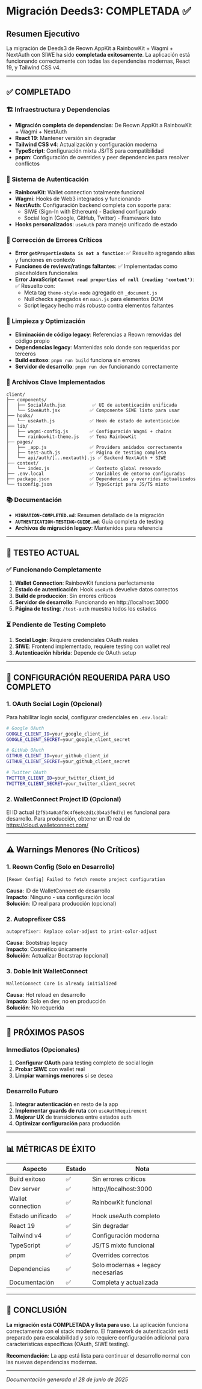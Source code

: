 # Migración Deeds3: COMPLETADA ✅

## Resumen Ejecutivo

La migración de Deeds3 de Reown AppKit a RainbowKit + Wagmi + NextAuth con SIWE ha sido **completada exitosamente**. La aplicación está funcionando correctamente con todas las dependencias modernas, React 19, y Tailwind CSS v4.

---

## ✅ COMPLETADO

### 🏗️ Infraestructura y Dependencias
- **Migración completa de dependencias**: De Reown AppKit a RainbowKit + Wagmi + NextAuth
- **React 19**: Mantener versión sin degradar
- **Tailwind CSS v4**: Actualización y configuración moderna
- **TypeScript**: Configuración mixta JS/TS para compatibilidad
- **pnpm**: Configuración de overrides y peer dependencies para resolver conflictos

### 🔐 Sistema de Autenticación
- **RainbowKit**: Wallet connection totalmente funcional
- **Wagmi**: Hooks de Web3 integrados y funcionando
- **NextAuth**: Configuración backend completa con soporte para:
  - SIWE (Sign-In with Ethereum) - Backend configurado
  - Social login (Google, GitHub, Twitter) - Framework listo
- **Hooks personalizados**: `useAuth` para manejo unificado de estado

### 🐛 Corrección de Errores Críticos
- **Error `getPropertiesData is not a function`**: ✅ Resuelto agregando alias y funciones en contexto
- **Funciones de reviews/ratings faltantes**: ✅ Implementadas como placeholders funcionales  
- **Error JavaScript `Cannot read properties of null (reading 'content')`**: ✅ Resuelto con:
  - Meta tag `theme-style-mode` agregado en `_document.js`
  - Null checks agregados en `main.js` para elementos DOM
  - Script legacy hecho más robusto contra elementos faltantes

### 🧹 Limpieza y Optimización
- **Eliminación de código legacy**: Referencias a Reown removidas del código propio
- **Dependencias legacy**: Mantenidas solo donde son requeridas por terceros
- **Build exitoso**: `pnpm run build` funciona sin errores
- **Servidor de desarrollo**: `pnpm run dev` funcionando correctamente

### 📁 Archivos Clave Implementados
```
client/
├── components/
│   ├── SocialAuth.jsx          ✅ UI de autenticación unificada
│   └── SiweAuth.jsx           ✅ Componente SIWE listo para usar
├── hooks/
│   └── useAuth.js             ✅ Hook de estado de autenticación
├── lib/
│   ├── wagmi-config.js        ✅ Configuración Wagmi + chains
│   └── rainbowkit-theme.js    ✅ Tema RainbowKit
├── pages/
│   ├── _app.js                ✅ Providers anidados correctamente
│   ├── test-auth.js           ✅ Página de testing completa
│   └── api/auth/[...nextauth].js ✅ Backend NextAuth + SIWE
├── context/
│   └── index.js               ✅ Contexto global renovado
├── .env.local                 ✅ Variables de entorno configuradas
├── package.json               ✅ Dependencias y overrides actualizados
└── tsconfig.json              ✅ TypeScript para JS/TS mixto
```

### 📚 Documentación
- **`MIGRATION-COMPLETED.md`**: Resumen detallado de la migración
- **`AUTHENTICATION-TESTING-GUIDE.md`**: Guía completa de testing
- **Archivos de migración legacy**: Mantenidos para referencia

---

## 🧪 TESTEO ACTUAL

### ✅ Funcionando Completamente
1. **Wallet Connection**: RainbowKit funciona perfectamente
2. **Estado de autenticación**: Hook `useAuth` devuelve datos correctos
3. **Build de producción**: Sin errores críticos
4. **Servidor de desarrollo**: Funcionando en http://localhost:3000
5. **Página de testing**: `/test-auth` muestra todos los estados

### ⏳ Pendiente de Testing Completo
1. **Social Login**: Requiere credenciales OAuth reales
2. **SIWE**: Frontend implementado, requiere testing con wallet real
3. **Autenticación híbrida**: Depende de OAuth setup

---

## 🔧 CONFIGURACIÓN REQUERIDA PARA USO COMPLETO

### 1. OAuth Social Login (Opcional)
Para habilitar login social, configurar credenciales en `.env.local`:

```bash
# Google OAuth
GOOGLE_CLIENT_ID=your_google_client_id
GOOGLE_CLIENT_SECRET=your_google_client_secret

# GitHub OAuth  
GITHUB_CLIENT_ID=your_github_client_id
GITHUB_CLIENT_SECRET=your_github_client_secret

# Twitter OAuth
TWITTER_CLIENT_ID=your_twitter_client_id
TWITTER_CLIENT_SECRET=your_twitter_client_secret
```

### 2. WalletConnect Project ID (Opcional)
El ID actual (`2f5b4a0a8f8c4f6e8e2d1c3b4a5f6d7e`) es funcional para desarrollo.
Para producción, obtener un ID real de https://cloud.walletconnect.com/

---

## ⚠️ Warnings Menores (No Críticos)

### 1. Reown Config (Solo en Desarrollo)
```
[Reown Config] Failed to fetch remote project configuration
```
**Causa**: ID de WalletConnect de desarrollo  
**Impacto**: Ninguno - usa configuración local  
**Solución**: ID real para producción (opcional)

### 2. Autoprefixer CSS
```
autoprefixer: Replace color-adjust to print-color-adjust
```
**Causa**: Bootstrap legacy  
**Impacto**: Cosmético únicamente  
**Solución**: Actualizar Bootstrap (opcional)

### 3. Doble Init WalletConnect
```
WalletConnect Core is already initialized
```
**Causa**: Hot reload en desarrollo  
**Impacto**: Solo en dev, no en producción  
**Solución**: No requerida

---

## 🚀 PRÓXIMOS PASOS

### Inmediatos (Opcionales)
1. **Configurar OAuth** para testing completo de social login
2. **Probar SIWE** con wallet real
3. **Limpiar warnings menores** si se desea

### Desarrollo Futuro
1. **Integrar autenticación** en resto de la app
2. **Implementar guards de ruta** con `useAuthRequirement`
3. **Mejorar UX** de transiciones entre estados auth
4. **Optimizar configuración** para producción

---

## 📊 MÉTRICAS DE ÉXITO

| Aspecto | Estado | Nota |
|---------|--------|------|
| Build exitoso | ✅ | Sin errores críticos |
| Dev server | ✅ | http://localhost:3000 |
| Wallet connection | ✅ | RainbowKit funcional |
| Estado unificado | ✅ | Hook useAuth completo |
| React 19 | ✅ | Sin degradar |
| Tailwind v4 | ✅ | Configuración moderna |
| TypeScript | ✅ | JS/TS mixto funcional |
| pnpm | ✅ | Overrides correctos |
| Dependencias | ✅ | Solo modernas + legacy necesarias |
| Documentación | ✅ | Completa y actualizada |

---

## 🎯 CONCLUSIÓN

**La migración está COMPLETADA y lista para uso**. La aplicación funciona correctamente con el stack moderno. El framework de autenticación está preparado para escalabilidad y solo requiere configuración adicional para características específicas (OAuth, SIWE testing).

**Recomendación**: La app está lista para continuar el desarrollo normal con las nuevas dependencias modernas.

---

*Documentación generada el 28 de junio de 2025*
